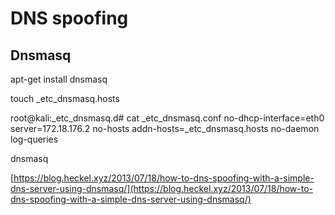 # DNS spoofing

## Dnsmasq

apt-get install dnsmasq

touch _etc_dnsmasq.hosts

root@kali:_etc_dnsmasq.d# cat _etc_dnsmasq.conf
no-dhcp-interface=eth0
server=172.18.176.2
no-hosts
addn-hosts=_etc_dnsmasq.hosts
no-daemon
log-queries

dnsmasq

[https://blog.heckel.xyz/2013/07/18/how-to-dns-spoofing-with-a-simple-dns-server-using-dnsmasq/](https://blog.heckel.xyz/2013/07/18/how-to-dns-spoofing-with-a-simple-dns-server-using-dnsmasq/)
